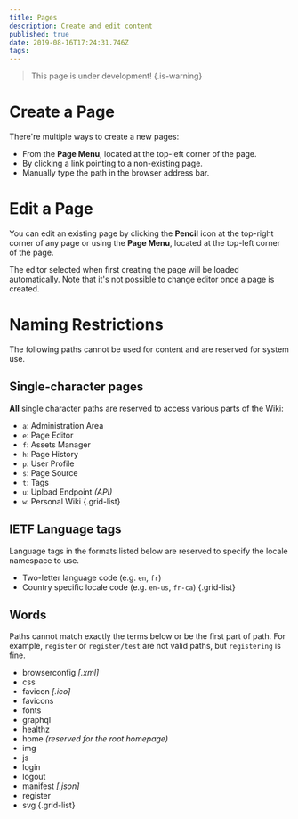 ```yaml
---
title: Pages
description: Create and edit content
published: true
date: 2019-08-16T17:24:31.746Z
tags: 
---
```


> This page is under development!
{.is-warning}

# Create a Page

There're multiple ways to create a new pages:

- From the **Page Menu**, located at the top-left corner of the page.
- By clicking a link pointing to a non-existing page.
- Manually type the path in the browser address bar.


# Edit a Page

You can edit an existing page by clicking the **Pencil** icon at the top-right corner of any page or using the **Page Menu**, located at the top-left corner of the page.

The editor selected when first creating the page will be loaded automatically. Note that it's not possible to change editor once a page is created.

# Naming Restrictions

The following paths cannot be used for content and are reserved for system use.

## Single-character pages

**All** single character paths are reserved to access various parts of the Wiki:

- `a`: Administration Area
- `e`: Page Editor
- `f`: Assets Manager
- `h`: Page History
- `p`: User Profile
- `s`: Page Source
- `t`: Tags
- `u`: Upload Endpoint *(API)*
- `w`: Personal Wiki
{.grid-list}

## IETF Language tags

Language tags in the formats listed below are reserved to specify the locale namespace to use.

- Two-letter language code (e.g. `en`, `fr`)
- Country specific locale code (e.g. `en-us`, `fr-ca`)
{.grid-list}

## Words

Paths cannot match exactly the terms below or be the first part of path. For example, `register` or `register/test` are not valid paths, but `registering` is fine.

- browserconfig *\[.xml]*
- css
- favicon *\[.ico]*
- favicons
- fonts
- graphql
- healthz
- home *(reserved for the root homepage)*
- img
- js
- login
- logout
- manifest *\[.json]*
- register
- svg
{.grid-list}
